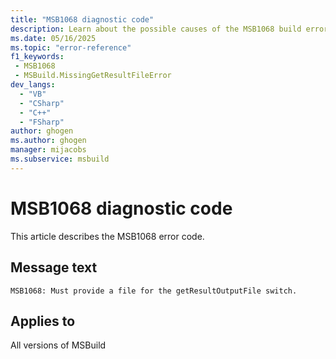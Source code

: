 ```yaml
---
title: "MSB1068 diagnostic code"
description: Learn about the possible causes of the MSB1068 build error, and get troubleshooting tips.
ms.date: 05/16/2025
ms.topic: "error-reference"
f1_keywords:
 - MSB1068
 - MSBuild.MissingGetResultFileError
dev_langs:
  - "VB"
  - "CSharp"
  - "C++"
  - "FSharp"
author: ghogen
ms.author: ghogen
manager: mijacobs
ms.subservice: msbuild
---
```


# MSB1068 diagnostic code

<!-- :::ErrorDefinitionDescription::: -->
<!-- :::editable-content name="introDescription"::: -->
This article describes the MSB1068 error code.
<!-- :::editable-content-end::: -->

## Message text

<!-- :::editable-content name="messageText"::: -->
`MSB1068: Must provide a file for the getResultOutputFile switch.`
<!-- :::editable-content-end::: -->
<!-- MSB1068: Must provide a file for the getResultOutputFile switch. -->

<!-- :::editable-content name="postOutputDescription"::: -->
<!--
{StrBegin="MSBUILD : error MSB1068: "}UE: This happens if the user does something like "msbuild.exe -getResultOutputFile". The user must pass in an actual file
      following the switch, as in "msbuild.exe -getTargetResult:blah -getResultOutputFile:blah.txt".
      LOCALIZATION: The prefix "MSBUILD : error MSBxxxx:" should not be localized.
-->
<!-- :::editable-content-end::: -->
<!-- :::ErrorDefinitionDescription-end::: -->

## Applies to

All versions of MSBuild
